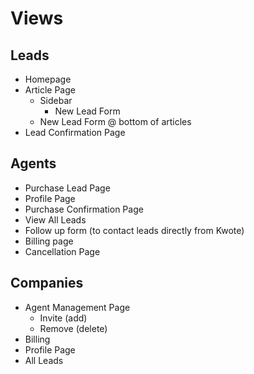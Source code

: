 # Views

## Leads
* Homepage
* Article Page
	* Sidebar
		* New Lead Form
	* New Lead Form @ bottom of articles
* Lead Confirmation Page

## Agents
* Purchase Lead Page
* Profile Page
* Purchase Confirmation Page
* View All Leads
* Follow up form (to contact leads directly from Kwote)
* Billing page
* Cancellation Page

## Companies
* Agent Management Page
	* Invite (add)
	* Remove (delete)
* Billing
* Profile Page
* All Leads
